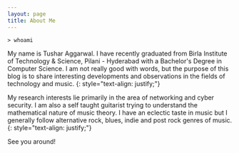 ```yaml
---
layout: page
title: About Me
---
```


```
> whoami
```
My name is Tushar Aggarwal. I have recently graduated from Birla Institute of Technology & Science, Pilani - Hyderabad with a Bachelor's Degree in Computer Science. I am not really good with words, but the purpose of this blog is to share interesting developments and observations in the fields of technology and music.
{: style="text-align: justify;"}

My research interests lie primarily in the area of networking and cyber security. I am also a self taught guitarist trying to understand the mathematical nature of music theory. I have an eclectic taste in music but I generally follow alternative rock, blues, indie and post rock genres of music. 
{: style="text-align: justify;"}

See you around!